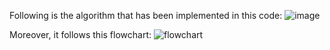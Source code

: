 Following is the algorithm that has been implemented in this code:
![image](https://github.com/user-attachments/assets/7c5ee2c2-dc8f-47f2-a414-bd287cc1f710)

Moreover, it follows this flowchart:
![flowchart](https://github.com/user-attachments/assets/e926c96c-9402-4136-aa31-8f26ae99605b)
